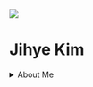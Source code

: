 <img src="https://capsule-render.vercel.app/api?&color=#0000000&&section=header&text=Jihye Kim&fontSize=60px" />
<h1> Jihye Kim </h1>

<details>
<summary>About Me</summary>
<p><h3>Student of TUKorea</h3></p>
<p> Instagram </p>
</summary>

<span>
  <a href="https://linktr.ee/wisdomismysoulheaven">
  <p>Linktree 🌴</p>
  </a>
</span>

